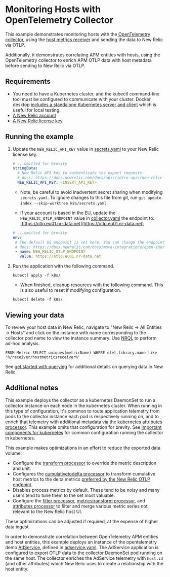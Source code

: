 # Monitoring Hosts with OpenTelemetry Collector

This example demonstrates monitoring hosts with the [OpenTelemetry collector](https://opentelemetry.io/docs/collector/), using the [host metrics receiver](https://github.com/open-telemetry/opentelemetry-collector-contrib/tree/main/receiver/hostmetricsreceiver) and sending the data to New Relic via OTLP.

Additionally, it demonstrates correlating APM entities with hosts, using the OpenTelemetry collector to enrich APM OTLP data with host metadata before sending to New Relic via OTLP.

## Requirements

* You need to have a Kubernetes cluster, and the kubectl command-line tool must be configured to communicate with your cluster. Docker desktop [includes a standalone Kubernetes server and client](https://docs.docker.com/desktop/kubernetes/) which is useful for local testing.
* [A New Relic account](https://one.newrelic.com/)
* [A New Relic license key](https://docs.newrelic.com/docs/apis/intro-apis/new-relic-api-keys/#license-key)

## Running the example

1. Update the `NEW_RELIC_API_KEY` value in [secrets.yaml](./k8s/secrets.yaml) to your New Relic license key.
    ```yaml
    # ...omitted for brevity
    stringData:
      # New Relic API key to authenticate the export requests.
      # docs: https://docs.newrelic.com/docs/apis/intro-apis/new-relic-api-keys/#license-key
      NEW_RELIC_API_KEY: <INSERT_API_KEY>
    ```
   
    * Note, be careful to avoid inadvertent secret sharing when modifying `secrets.yaml`. To ignore changes to this file from git, run `git update-index --skip-worktree k8s/secrets.yaml`.

    * If your account is based in the EU, update the `NEW_RELIC_OTLP_ENDPOINT` value in [collector.yaml](./k8s/collector.yaml) the endpoint to: [https://otlp.eu01.nr-data.net](https://otlp.eu01.nr-data.net)

    ```yaml
    # ...omitted for brevity
   env:
     # The default US endpoint is set here. You can change the endpoint and port based on your requirements if needed.
     # docs: https://docs.newrelic.com/docs/more-integrations/open-source-telemetry-integrations/opentelemetry/best-practices/opentelemetry-otlp/#configure-endpoint-port-protocol
     - name: NEW_RELIC_OTLP_ENDPOINT
       value: https://otlp.eu01.nr-data.net
    ```

3. Run the application with the following command.

    ```shell
    kubectl apply -f k8s/
    ```
   
   * When finished, cleanup resources with the following command. This is also useful to reset if modifying configuration.

   ```shell
   kubectl delete -f k8s/
   ```

## Viewing your data

To review your host data in New Relic, navigate to "New Relic -> All Entities -> Hosts" and click on the instance with name corresponding to the collector pod name to view the instance summary. Use [NRQL](https://docs.newrelic.com/docs/query-your-data/explore-query-data/get-started/introduction-querying-new-relic-data/) to perform ad-hoc analysis.

```
FROM Metric SELECT uniques(metricName) WHERE otel.library.name like '%/receiver/hostmetricsreceiver%'
```

See [get started with querying](https://docs.newrelic.com/docs/query-your-data/explore-query-data/get-started/introduction-querying-new-relic-data/) for additional details on querying data in New Relic.

## Additional notes

This example deploys the collector as a kubernetes DaemonSet to run a collector instance on each node in the kubernetes cluster. When running in this type of configuration, it's common to route application telemetry from pods to the collector instance each pod is respectively running on, and to enrich that telemetry with additional metadata via the [kubernetes attributes processor](https://github.com/open-telemetry/opentelemetry-collector-contrib/tree/main/processor/k8sattributesprocessor). This example omits that configuration for brevity. See [important components for kubernetes](https://opentelemetry.io/docs/kubernetes/collector/components/#filelog-receiver) for common configuration running the collector in kubernetes.

This example makes optimizations in an effort to reduce the exported data volume: 

* Configure the [transform processor](https://github.com/open-telemetry/opentelemetry-collector-contrib/tree/main/processor/transformprocessor) to override the metric description and unit.
* Configures the [cumulativetodelta processor](https://github.com/open-telemetry/opentelemetry-collector-contrib/tree/main/processor/cumulativetodeltaprocessor) to transform cumulative host metrics to the delta metrics [preferred by the New Relic OTLP endpoint](https://docs.newrelic.com/docs/opentelemetry/best-practices/opentelemetry-otlp/#metric-aggregation-temporality). 
* Disables process metrics by default. These tend to be noisy and many users tend to tune them to the set most valuable. 
* Configure the [filter processor](https://github.com/open-telemetry/opentelemetry-collector-contrib/tree/main/processor/filterprocessor), [metricstransform processor](https://github.com/open-telemetry/opentelemetry-collector-contrib/tree/main/processor/metricstransformprocessor), and [attributes processor](https://github.com/open-telemetry/opentelemetry-collector-contrib/tree/main/processor/attributesprocessor) to filter and merge various metric series not relevant to the New Relic host UI.

These optimizations can be adjusted if required, at the expense of higher data ingest.

In order to demonstrate correlation between OpenTelemetry APM entities and host entities, this example deploys an instance of the opentelemetry demo [AdService](https://opentelemetry.io/docs/demo/services/ad/), defined in [adservice.yaml](./k8s/adservice.yaml). The AdService application is configured to export OTLP data to the collector DaemonSet pod running on the same host. The collector enriches the AdService telemetry with `host.id` (and other attributes) which New Relic uses to create a relationship with the host entity.
